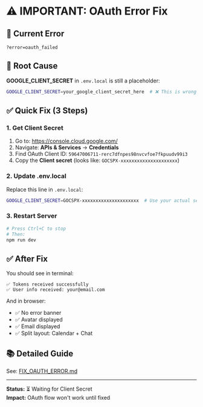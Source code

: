 # ⚠️ IMPORTANT: OAuth Error Fix

## 🔴 Current Error

```
?error=oauth_failed
```

## 🎯 Root Cause

**GOOGLE_CLIENT_SECRET** in `.env.local` is still a placeholder:

```bash
GOOGLE_CLIENT_SECRET=your_google_client_secret_here  # ❌ This is wrong!
```

## ✅ Quick Fix (3 Steps)

### 1. Get Client Secret

1. Go to: https://console.cloud.google.com/
2. Navigate: **APIs & Services** → **Credentials**
3. Find OAuth Client ID: `59647006711-rerc7dfnpes98nvcvfoe7fkpuudv99i3`
4. Copy the **Client secret** (looks like: `GOCSPX-xxxxxxxxxxxxxxxxxxxxx`)

### 2. Update .env.local

Replace this line in `.env.local`:

```bash
GOOGLE_CLIENT_SECRET=GOCSPX-xxxxxxxxxxxxxxxxxxxxx  # Use your actual secret
```

### 3. Restart Server

```bash
# Press Ctrl+C to stop
# Then:
npm run dev
```

## ✅ After Fix

You should see in terminal:
```
✅ Tokens received successfully
✅ User info received: your@email.com
```

And in browser:
- ✅ No error banner
- ✅ Avatar displayed
- ✅ Email displayed
- ✅ Split layout: Calendar + Chat

## 📚 Detailed Guide

See: [FIX_OAUTH_ERROR.md](FIX_OAUTH_ERROR.md)

---

**Status:** ⏳ Waiting for Client Secret  
**Impact:** OAuth flow won't work until fixed
